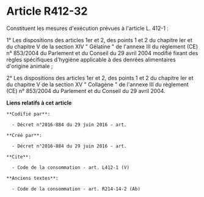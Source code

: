 # Article R412-32

Constituent les mesures d'exécution prévues à l'article L. 412-1 : 

1° Les dispositions des articles 1er et 2, des points 1 et 2 du chapitre Ier et du chapitre V de la section XIV " Gélatine "
de l'annexe III du règlement (CE) n° 853/2004 du Parlement et du Conseil du 29 avril 2004 modifié fixant des règles
spécifiques d'hygiène applicable à des denrées alimentaires d'origine animale ; 

2° Les dispositions des articles 1er et 2, des points 1 et 2 du chapitre Ier et du chapitre V de la section XV " Collagène "
de l'annexe III du règlement (CE) n° 853/2004 du Parlement et du Conseil du 29 avril 2004.

**Liens relatifs à cet article**

	**Codifié par**:

	  - Décret n°2016-884 du 29 juin 2016 - art.

	**Créé par**:

	  - Décret n°2016-884 du 29 juin 2016 - art.

	**Cite**:

	  - Code de la consommation - art. L412-1 (V)

	**Anciens textes**:

	  - Code de la consommation - art. R214-14-2 (Ab)
